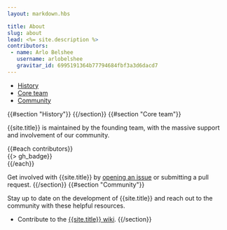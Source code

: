 ```yaml
---
layout: markdown.hbs

title: About
slug: about
lead: <%= site.description %>
contributors:
 - name: Arlo Belshee
   username: arlobelshee
   gravitar_id: 6995191364b77794684fbf3a3d6dacd7
---
```


<div class="row">
	<div class="col-md-3">
		<div class="bs-sidebar hidden-print" role="complementary">
			<ul class="nav bs-sidenav">
				<li>
					<a href="#history">History</a>
				</li>
				<li>
					<a href="#core+team">Core team</a>
				</li>
				<li>
					<a href="#community">Community</a>
				</li>
			</ul>
		</div>
	</div>
	<div class="col-md-9" role="main">
{{#section "History"}}
{{/section}}
{{#section "Core team"}}

{{site.title}} is maintained by the founding team, with the massive support and involvement of our community.

<div class="list-group bs-team">
{{#each contributors}}
<div class="list-group-item">
{{> gh_badge}}
</div>
{{/each}}
</div>

Get involved with {{site.title}} by <a href="{{pkg.bugs.url}}/new">opening an issue</a> or submitting a pull request.
{{/section}}
{{#section "Community"}}

Stay up to date on the development of {{site.title}} and reach out to the community with these helpful resources.

<!--      <li>Read and subscribe to <a href="http://blog.getbootstrap.com/">The Official {{site.title}} Blog</a>.</li> -->
<!--      <li>Find inspiring examples of people using {{site.title}} at the <a href="http://expo.getbootstrap.com">Bootstrap Expo</a>.</li> -->
* Contribute to the <a href="https://github.com/Scale-Out-Agile/Scale-Out-Agile.github.io/wiki">{{site.title}} wiki</a>.
{{/section}}
	</div>
</div>